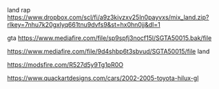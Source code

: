 

land rap
https://www.dropbox.com/scl/fi/a9z3kivzxv25ln0payvxs/mix_land.zip?rlkey=7nhu7k20gxlyq661tnu9dvfs9&st=hx0hn0jj&dl=1


gta
https://www.mediafire.com/file/sp9spfj3nocf15l/SGTA50015.bak/file


https://www.mediafire.com/file/9d4shbp6t3sbvud/SGTA50015/file
land

https://modsfire.com/R527d5y9Tg1pR0O

https://www.quackartdesigns.com/cars/2002-2005-toyota-hilux-gl
